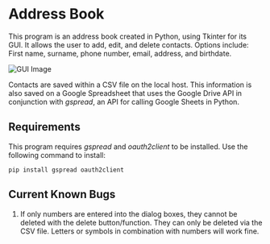 # Address Book

This program is an address book created in Python, using Tkinter for its GUI.  It allows the user to add, edit, and delete contacts.  Options include: First name, surname, phone number, email, address, and birthdate.

![GUI Image](https://github.com/natt1604/AddressBook/blob/master/images/GUI.png)


Contacts are saved within a CSV file on the local host.  This information is also saved on a Google Spreadsheet that uses the Google Drive API in conjunction with _gspread_, an API for calling Google Sheets in Python.

## Requirements

This program requires _gspread_ and _oauth2client_ to be installed.  Use the following command to install:

```
pip install gspread oauth2client
```

## Current Known Bugs
1. If only numbers are entered into the dialog boxes, they cannot be deleted with the delete button/function.  They can only be deleted via the CSV file.  Letters or symbols in combination with numbers will work fine.